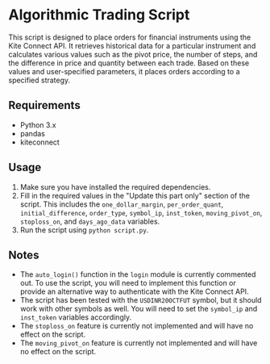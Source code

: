 # Algorithmic Trading Script

This script is designed to place orders for financial instruments using the Kite Connect API. It retrieves historical data for a particular instrument and calculates various values such as the pivot price, the number of steps, and the difference in price and quantity between each trade. Based on these values and user-specified parameters, it places orders according to a specified strategy.

## Requirements

- Python 3.x
- pandas
- kiteconnect

## Usage

1. Make sure you have installed the required dependencies.
2. Fill in the required values in the "Update this part only" section of the script. This includes the `one_dollar_margin`, `per_order_quant`, `initial_difference`, `order_type`, `symbol_ip`, `inst_token`, `moving_pivot_on`, `stoploss_on`, and `days_ago_data` variables.
3. Run the script using `python script.py`.

## Notes

- The `auto_login()` function in the `login` module is currently commented out. To use the script, you will need to implement this function or provide an alternative way to authenticate with the Kite Connect API.
- The script has been tested with the `USDINR20OCTFUT` symbol, but it should work with other symbols as well. You will need to set the `symbol_ip` and `inst_token` variables accordingly.
- The `stoploss_on` feature is currently not implemented and will have no effect on the script.
- The `moving_pivot_on` feature is currently not implemented and will have no effect on the script.

